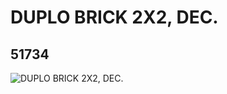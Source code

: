 # DUPLO BRICK 2X2, DEC.
## 51734
![DUPLO BRICK 2X2, DEC.](https://lc-www-live-s.legocdn.com/media/bricks/5/2/4269450.jpg)